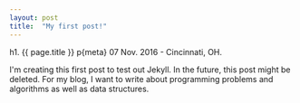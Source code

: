 ```yaml
---
layout: post
title:  "My first post!"
---
```


h1. {{ page.title }}
p{meta} 07 Nov. 2016 - Cincinnati, OH.

I'm creating this first post to test out Jekyll. In the future, this post might be deleted. For my blog, I want to write about programming problems and algorithms as well as data structures.